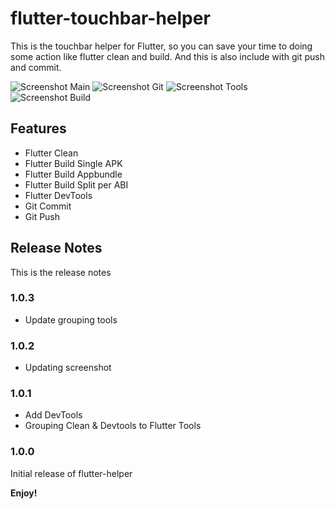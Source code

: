 # flutter-touchbar-helper
This is the touchbar helper for Flutter, so you can save your time to doing some action like flutter clean and build. And this is also include with git push and commit.

![Screenshot Main](https://leeyurani.com/Screenshot-1.png)
![Screenshot Git](https://leeyurani.com/Screenshot-2.png)
![Screenshot Tools](https://leeyurani.com/Screenshot-3.png)
![Screenshot Build](https://leeyurani.com/Screenshot-4.png)

## Features
- Flutter Clean
- Flutter Build Single APK
- Flutter Build Appbundle
- Flutter Build Split per ABI
- Flutter DevTools
- Git Commit
- Git Push

## Release Notes

This is the release notes

### 1.0.3
- Update grouping tools

### 1.0.2
- Updating screenshot

### 1.0.1
- Add DevTools
- Grouping Clean & Devtools to Flutter Tools

### 1.0.0

Initial release of flutter-helper

**Enjoy!**